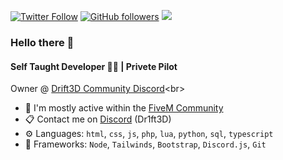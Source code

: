 [![Twitter Follow](https://img.shields.io/twitter/follow/Dr1ft3D?label=Follow)](https://twitter.com/intent/follow?screen_name=Dr1ft3D)
[![GitHub followers](https://img.shields.io/github/followers/Dr1ft3D?label=Follow&style=social)](https://github.com/Dr1ft3D)
![](https://komarev.com/ghpvc/?username=Dr1ft3D)

### Hello there 👋

#### Self Taught Developer 👩‍💻 | Privete Pilot

Owner @ [Drift3D Community Discord]([https://versabot.net](https://discord.gg/BjGm7NP9bX))<br>


- 💬 I'm mostly active within the [FiveM Community](https://forum.cfx.re)
- 📋 Contact me on [Discord](https://discord.com/users/925104384499658883) (Dr1ft3D)
- ⚙️ Languages: `html`, `css`, `js`, `php`, `lua`, `python`, `sql`, `typescript`
- 🧰 Frameworks: `Node`, `Tailwinds`, `Bootstrap`, `Discord.js`, `Git`
